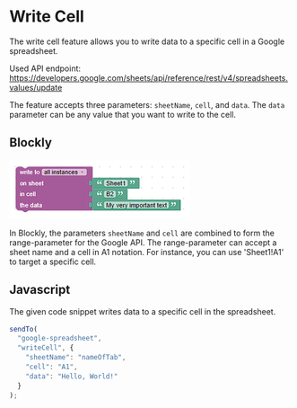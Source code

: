 # Write Cell
The write cell feature allows you to write data to a specific cell in a Google spreadsheet.

Used API endpoint: https://developers.google.com/sheets/api/reference/rest/v4/spreadsheets.values/update

The feature accepts three parameters: `sheetName`, `cell`, and `data`. The `data` parameter can be any value that you want to write to the cell.

## Blockly

![Blockly](../img/blockly-write-cell.png)

In Blockly, the parameters `sheetName` and `cell` are combined to form the range-parameter for the Google API. The range-parameter can accept a sheet name and a cell in A1 notation. For instance, you can use 'Sheet1!A1' to target a specific cell.

## Javascript

The given code snippet writes data to a specific cell in the spreadsheet.

```javascript
sendTo(
  "google-spreadsheet", 
  "writeCell", {  
    "sheetName": "nameOfTab", 
    "cell": "A1",
    "data": "Hello, World!"
  }
);
```